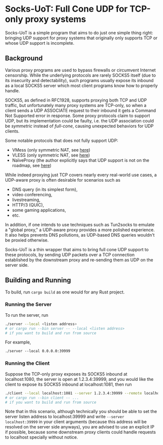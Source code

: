 # Socks-UoT: Full Cone UDP for TCP-only proxy systems

Socks-UoT is a simple program that aims to do just one simple thing right: bringing UDP support for proxy systems that originally only supports TCP or whose UDP support is incomplete.

## Background

Various proxy programs are used to bypass firewalls or circumvent Internet censorship. While the underlying protocols are rarely SOCKS5 itself (due to its insecurity and detectability), such programs usually expose its inbound as a local SOCKS5 server which most client programs know how to properly handle. 

SOCKS5, as defined in RFC1928, supports proxying both TCP and UDP traffic, but unfortunately many proxy systems are TCP-only, so when a client sends a UDP ASSOCIATE request to their inbound it gets a Command Not Supported error in response. Some proxy protocols claim to support UDP, but its implementation could be faulty, i.e. the UDP association could be *symmetric* instead of *full-cone*, causing unexpected behaviors for UDP clients.

Some notable protocols that does not fully support UDP:
* VMess (only symmetric NAT, see [here](https://github.com/XTLS/Xray-core/discussions/237))
* VLESS (only symmetric NAT, see [here](https://github.com/XTLS/Xray-core/discussions/237))
* NaïveProxy (the author explicitly says that UDP support is not on the roadmap, see [here](https://github.com/klzgrad/naiveproxy/issues/234)) 

While indeed proxying just TCP covers nearly every real-world use cases, a UDP-aware proxy is often desirable for scenarios such as

* DNS query (in its simplest form),
* video conferencing,
* livestreaming,
* HTTP/3 (QUIC),
* some gaming applications,
* etc.

In addition, if one intends to use techniques such as Tun2socks to emulate a "global proxy," a UDP-aware proxy provides a more polished experience. It also helps prevents DNS pollutions, as UDP-based DNS queries wouldn't be proxied otherwise.

Socks-UoT is a thin wrapper that aims to bring full cone UDP support to these protocols, by sending UDP packets over a TCP connection established by the downstream proxy and re-sending them as UDP on the server side.

## Building and Running

To build, run `cargo build` as one would for any Rust project.

### Running the Server

To run the server, run 
```bash
./server --local <listen address>
# or cargo run --bin server -- --local <listen address>
# if you want to build and run from source
```
For example,
```
./server --local 0.0.0.0:39999
```

### Running the Client

Suppose the TCP-only proxy exposes its SOCKS5 inbound at localhost:1080, the server is open at 1.2.3.4:39999, and you would like the client to expose its SOCKS5 inbound at localhost:1081, then run
```bash
./client --local localhost:1081 --server 1.2.3.4:39999 --remote localhost:1080
# or cargo run --bin client -- ...
# if you want to build and run from source
```

Note that in this scenario, although technically you should be able to set the server listen address to localhost:39999 and write `--server localhost:39999` in your client arguments (because this address will be resolved on the server side anyways), you are advised to use an explicit IP if possible, because some downstream proxy clients could handle requests to localhost specially without notice.

